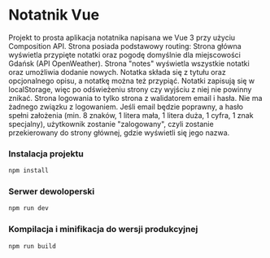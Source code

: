 # Notatnik Vue

Projekt to prosta aplikacja notatnika napisana we Vue 3 przy użyciu Composition API. Strona posiada podstawowy routing:
Strona główna wyświetla przypięte notatki oraz pogodę domyślnie dla miejscowości Gdańsk (API OpenWeather).
Strona "notes" wyświetla wszystkie notatki oraz umożliwia dodanie nowych. Notatka składa się z tytułu oraz opcjonalnego opisu, a notatkę można też przypiąć. Notatki zapisują się w localStorage, więc po odświeżeniu strony czy wyjściu z niej nie powinny znikać.
Strona logowania to tylko strona z walidatorem email i hasła. Nie ma żadnego związku z logowaniem. Jeśli email będzie poprawny, a hasło spełni założenia (min. 8 znaków, 1 litera mała, 1 litera duża, 1 cyfra, 1 znak specjalny), użytkownik zostanie "zalogowany", czyli zostanie przekierowany do strony głównej, gdzie wyświetli się jego nazwa.

### Instalacja projektu

```sh
npm install
```

### Serwer dewoloperski

```sh
npm run dev
```

### Kompilacja i minifikacja do wersji produkcyjnej

```sh
npm run build
```
